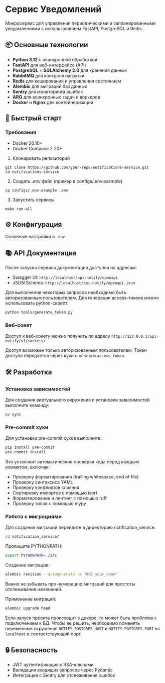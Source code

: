 # Сервис Уведомлений

Микросервис для управления периодическими и запланированными уведомлениями с использованием FastAPI, PostgreSQL и Redis.

## 📦 Основные технологии

- **Python 3.12** с асинхронной обработкой
- **FastAPI** для веб-интерфейса (API)
- **PostgreSQL** + **SQLAlchemy 2.0** для хранения данных
- **RabbitMQ** для контроля нагрузки
- **Redis** для кеширования и управления состоянием
- **Alembic** для миграций баз данных
- **Sentry** для мониторинга ошибок
- **ARQ** для асинхронных задач и воркеров
- **Docker** и **Nginx** для контейнеризации

## 🚀 Быстрый старт

### Требования

- Docker 20.10+
- Docker Compose 2.20+

1. Клонировать репозиторий

```
git clone https://github.com/your-repo/notifications-service.git
cd notifications-service
```

2. Создать .env файл (пример в configs/.env.example)

```
cp configs/.env.example .env
```

3. Запустить сервисы

```
make run-all
```

## ⚙️ Конфигурация

Основные настройки в `.env`

## 📚 API Документация

После запуска сервиса документация доступна по адресам:

- Swagger UI: `http://localhost/api-notify/openapi`
- JSON Schema: `http://localhost/api-notify/openapi.json`

Для выполнения некоторых запросов необходимо быть авторизованным пользователем.
Для генерации access-токена можно использовать python-скрипт:

```bash
python tools/generate_token.py
```

### Веб-сокет

Доступ к веб-сокету можно получить по адресу `http://127.0.0.1/api-notify/v1/sockets/`

Доступ возможен только авторизованным пользователем. Токен доступа передается через куки
с ключом `access_token`.


## 🛠️ Разработка

### Установка зависимостей

Для создания виртуального окружения и установки зависимостей выполните команду:

```bash
uv sync
```

### Pre-commit хуки

Для установки pre-commit хуков выполните:

```bash
pip install pre-commit
pre-commit install
```

Это установит автоматические проверки кода перед каждым коммитом, включая:
- Проверку форматирования (trailing whitespace, end of file)
- Проверку синтаксиса YAML
- Проверку конфликтов слияния
- Сортировку импортов с помощью isort
- Форматирование и линтинг с помощью ruff
- Проверку типов с помощью mypy

### Работа с миграциями

Для создания миграций перейдите в директорию notification_service:
```bash
cd notification_service/ 
```

Пропишите PYTHONPATH:
```bash
export PYTHONPATH=./src
```

Создание миграции:
```bash
alembic revision --autogenerate -m "002_your_name"
```

Важно не забывать про нумерацию миграций для простоты отслеживания изменений.

Применение миграций:
```bash
alembic upgrade head
```
Если запуск проекта происходит в докере, то может быть проблема с подключением к БД. 
Чтобы ее решить, необходимо поменять переменные окружения `NOTIFY_POSTGRES_HOST` и
`NOTIFY_POSTGRES_PORT` на `localhost` и соответствующий порт.

## 🔒 Безопасность

- JWT аутентификация с RSA-ключами
- Валидация входящих запросов через Pydantic
- Интеграция с Sentry для отслеживания ошибок
